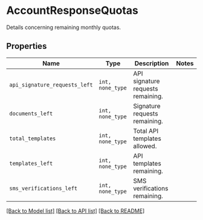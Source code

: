 # AccountResponseQuotas

Details concerning remaining monthly quotas.

## Properties

| Name | Type | Description | Notes |
| ---- | ---- | ----------- | ----- |
| `api_signature_requests_left` | ```int, none_type``` |  API signature requests remaining.  |  |
| `documents_left` | ```int, none_type``` |  Signature requests remaining.  |  |
| `total_templates` | ```int, none_type``` |  Total API templates allowed.  |  |
| `templates_left` | ```int, none_type``` |  API templates remaining.  |  |
| `sms_verifications_left` | ```int, none_type``` |  SMS verifications  remaining.  |  |


[[Back to Model list]](../README.md#documentation-for-models) [[Back to API list]](../README.md#documentation-for-api-endpoints) [[Back to README]](../README.md)


